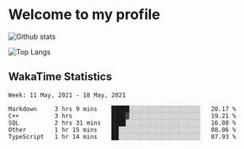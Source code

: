 # Welcome to my profile

![Github stats](https://github-readme-stats.vercel.app/api?username=xinthose&show_icons=true&theme=radical&count_private=true)

![Top Langs](https://github-readme-stats.vercel.app/api/top-langs/?username=xinthose)

## WakaTime Statistics
<!--START_SECTION:waka-->
```text
Week: 11 May, 2021 - 18 May, 2021

Markdown     3 hrs 9 mins    █████░░░░░░░░░░░░░░░░░░░░   20.17 % 
C++          3 hrs           ████▓░░░░░░░░░░░░░░░░░░░░   19.21 % 
SQL          2 hrs 31 mins   ████░░░░░░░░░░░░░░░░░░░░░   16.08 % 
Other        1 hr 15 mins    ██░░░░░░░░░░░░░░░░░░░░░░░   08.06 % 
TypeScript   1 hr 14 mins    ██░░░░░░░░░░░░░░░░░░░░░░░   07.93 % 
```
<!--END_SECTION:waka-->
